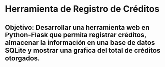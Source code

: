 # Herramienta de Registro de Créditos

## Objetivo: Desarrollar una herramienta web en Python-Flask que permita registrar créditos, almacenar la información en una base de datos SQLite y mostrar una gráfica del total de créditos otorgados.

